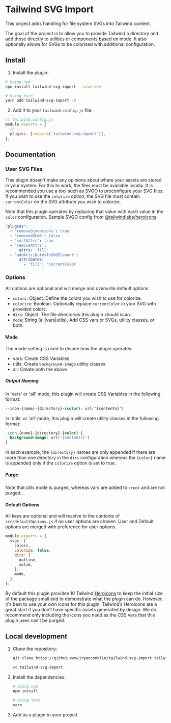# Tailwind SVG Import

This project adds handling for file system SVGs into Tailwind content.

The goal of the project is to allow you to provide Tailwind a directory and add
those directly to utilities or components based on mode. It also optionally
allows for SVGs to be colorized with additional configuration.

## Install

1. Install the plugin:

```bash
# Using npm
npm install tailwind-svg-import --save-dev

# Using Yarn
yarn add tailwind-svg-import -D
```

2. Add it to your `tailwind.config.js` file:

```js
// tailwind.config.js
module.exports = {
  // ...
  plugins: [require('tailwind-svg-import')],
};
```

## Documentation

### User SVG Files

This plugin doesn't make any opinions about where your assets are stored in your
system. For this to work, the files must be available locally. It is recommended
you use a tool such as [SVGO](https://github.com/svg/svgo) to preconfigure your
SVG files. If you wish to use the `colorize` option, the SVG file must contain
`currentColor` on the SVG attribute you wish to colorize.

Note that this plugin operates by replacing that value with each value in the
`color` configuration. Sample SVGO config from
[@tailwindlabs/heroicons](https://github.com/tailwindlabs/heroicons):

```yaml
'plugins':
  - 'removeDimensions': true
  - 'removeXMLNS': false
  - 'sortAttrs': true
  - 'removeAttrs':
      attrs: 'fill'
  - 'addAttributesToSVGElement':
      attributes:
        - 'fill': 'currentColor'
```

### Options

All options are optional and will merge and overwrite default options.

- `colors`: Object. Define the colors you wish to use for colorize.
- `colorize`: Boolean. Optionally replace `currentColor` in your SVG with
  provided colors.
- `dirs`: Object. The file directories this plugin should scan.
- `mode`: String (all|vars|utils). Add CSS vars or SVGs, utility classes, or
  both.

#### Mode

The mode setting is used to decide how the plugin operates:

- vars: Create CSS Variables
- utils: Create `background-image` utility classes
- all: Create both the above

##### Output Naming

In 'vars' or 'all' mode, this plugin will create CSS Variables in the following
format:

```css
--icon-{name}-{directory}-{color}: url('{contents}')
```

In 'utils' or 'all' mode, this plugin will create utility classes in the
following format:

```css
.icon-{name}-{directory}-{color} {
  background-image: url('{contents}')
}
```

In each example, the `{directory}` names are only appended if there are more
than one directory in the `dirs` configuration whereas the `{color}` name is
appended only if the `colorize` option is set to true.

##### Purge

Note that utils mode is purged, whereas vars are added to `:root` and are not
purged.

#### Default Options

All keys are optional and will resolve to the contents of
`src/defaultOptions.js` if no user options are chosen. User and Default options
are merged with preference for user options.

```js
module.exports = {
  svgs: {
    colors,
    colorize: false,
    dirs: {
      outline,
      solid,
    },
    mode,
  },
};
```

By default this plugin provides 10 Tailwind
[Heroicons](https://github.com/tailwindlabs/heroicons) to keep the initial size
of the package small and to demonstrate what the plugin can do. However, it's
best to use your own icons for this plugin. Tailwind’s Heroicons are a great
start if you don’t have specific assets generated by design. We do recommend
only including the icons you need as the CSS vars that this plugin uses can’t be
purged.

## Local development

1. Clone the repository:

   ```bash
   git clone https://github.com/jryanconklin/tailwind-svg-import tailwind-svg-import

   cd tailwind-svg-import
   ```

2. Install the dependencies:

   ```bash
   # Using npm
   npm install

   # Using Yarn
   yarn
   ```

3. Add as a plugin to your project.
